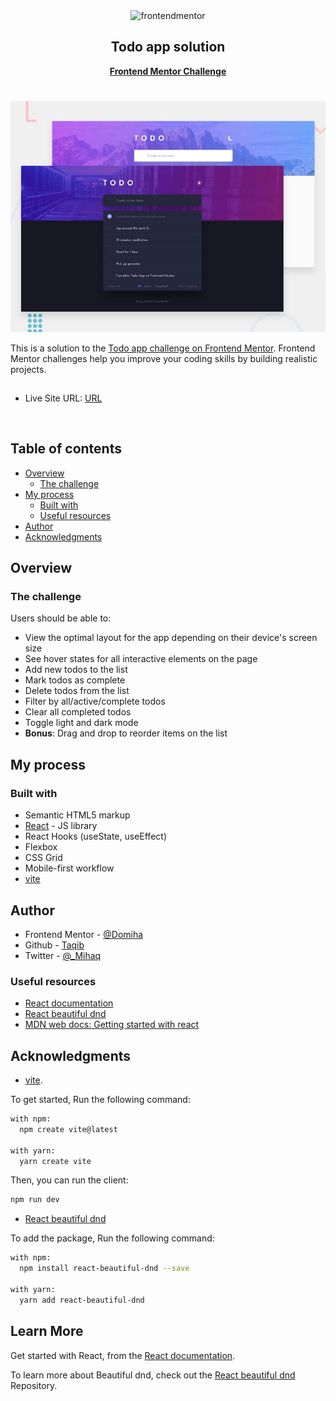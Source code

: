 <div id="top"></div>

<div align="center">

  <img src="https://www.frontendmentor.io/static/images/logo-mobile.svg" alt="frontendmentor" width="80">

  <h2 align="center">Todo app solution</h2>
  <p align="center">
    <a href="(https://www.frontendmentor.io/challenges/todo-app-Su1_KokOW"><strong>Frontend Mentor Challenge</strong></a>
    <br />
  </p>
</div>

#

<div align="center">

![](./design/desktop-preview.jpg)

</div>

This is a solution to the [Todo app challenge on Frontend Mentor](https://www.frontendmentor.io/challenges/todo-app-Su1_KokOW). Frontend Mentor challenges help you improve your coding skills by building realistic projects. 

<h2 align="center"></h2>

- Live Site URL: [URL](https://todo-tau-sable.vercel.app/) 

<br>

## Table of contents

- [Overview](#overview)
  - [The challenge](#the-challenge)
- [My process](#my-process)
  - [Built with](#built-with)
  - [Useful resources](#useful-resources)
- [Author](#author)
- [Acknowledgments](#acknowledgments)
## Overview

### The challenge

Users should be able to:

- View the optimal layout for the app depending on their device's screen size
- See hover states for all interactive elements on the page
- Add new todos to the list
- Mark todos as complete
- Delete todos from the list
- Filter by all/active/complete todos
- Clear all completed todos
- Toggle light and dark mode
- **Bonus**: Drag and drop to reorder items on the list



## My process

### Built with

- Semantic HTML5 markup
- [React](https://reactjs.org/) - JS library
- React Hooks (useState, useEffect)
- Flexbox
- CSS Grid
- Mobile-first workflow
- [vite](https://vitejs.dev/)

## Author

- Frontend Mentor - [@Domiha](//https://www.frontendmentor.io/profile/Dom-iha)
- Github - [Taqib](https://github.com/Dom-iha)
- Twitter - [@_Mihaq](https://www.twitter.com/_Mihaq)

### Useful resources

- [React documentation](https://reactjs.org/)
- [React beautiful dnd](https://www.freecodecamp.org/news/how-to-add-drag-and-drop-in-react-with-react-beautiful-dnd/)
- [MDN web docs: Getting started with react](https://developer.mozilla.org/en-US/docs/Learn/Tools_and_testing/Client-side_JavaScript_frameworks/React_getting_started)

## Acknowledgments

- [vite](https://vitejs.dev/). 

To get started, Run the following command:

```bash
with npm:
  npm create vite@latest

with yarn:
  yarn create vite
```

Then, you can run the client:

```bash
npm run dev
```

- [React beautiful dnd](https://egghead.io/courses/beautiful-and-accessible-drag-and-drop-with-react-beautiful-dnd)

To add the package, Run the following command:

```bash
with npm:
  npm install react-beautiful-dnd --save

with yarn:
  yarn add react-beautiful-dnd
```

## Learn More

Get started with React, from the [React documentation](https://reactjs.org/).

To learn more about Beautiful dnd, check out the [React beautiful dnd](https://github.com/atlassian/react-beautiful-dnd) Repository.
